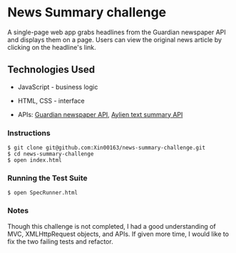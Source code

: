# News Summary challenge

A single-page web app grabs headlines from the Guardian newspaper API and displays them on a page. Users can view the original news article by clicking on the headline's link.

## Technologies Used

* JavaScript - business logic
* HTML, CSS - interface

* APIs: [Guardian newspaper API](http://open-platform.theguardian.com/documentation/), [Aylien text summary API](http://docs.aylien.com/docs/summarize)

### Instructions

```
$ git clone git@github.com:Xin00163/news-summary-challenge.git
$ cd news-summary-challenge
$ open index.html
```

### Running the Test Suite
```
$ open SpecRunner.html
```

### Notes
Though this challenge is not completed, I had a good understanding of MVC, XMLHttpRequest objects, and APIs. If given more time, I would like to fix the two failing tests and refactor.

